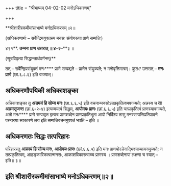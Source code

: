 +++
title = "श्रीभाष्यम् 04-02-02 मनोऽधिकरणम्"

+++
<div claऽऽ="elementor-widget-container">

**श्रीशारीरकमीमांसाभाष्ये मनोऽधिकरणम्॥२॥

(अधिकरणार्थः – सर्वेन्द्रिययुक्तस्य मनसः संयोगरूपा प्राणे सम्पत्तिः)

४९१**. **तन्मनः प्राण उत्तरात् ॥ ४**–**२**–**३ ॥

(सूत्रविवृत्या सिद्धान्तार्थवर्णनम्)**

तत् – सर्वेन्द्रियसंयुक्तं मनः**** प्राणे सम्पद्यते – प्राणेन संयुज्यते; न मनोवृत्तिमात्रम्। कुतः? उत्तरात् – **मनः प्राणे** (छा.६.८.६) इति वाक्यात्।

## अधिकरणौपयिकी अधिकाशङ्का

अधिकाशङ्का तु **अन्नमयं हि सोम्य मनः** (छा.६.६.५) इति वचनान्मनसोऽन्नप्रकृतित्वमवगम्यते; अन्नस्य च **ता अन्नमसृजन्त** (छा.६-२-४) इत्यम्मयत्वं सिद्धम्, **आपोमयः प्राणः** (छां.६.६.५) इति चाप्प्रकृतित्वं प्राणस्यावगम्यते, अतो मनः**** प्राणे सम्पद्यत इत्यत्र प्राणशब्देन प्राणप्रकृतिभूता आपो निर्दिश्य तासु मनस्सम्पत्तिप्रतिपादने परम्परया स्वकारणे लय इति सम्पत्तिवचनमुपपन्नं भवति – इति ॥

## अधिकरणतः सिद्धः तत्परिहारः

परिहारस्तु **अन्नमयं हि सोम्य मनः**, **आपोमयः प्राणः** (छां.६.६.५) इति मनः प्राणयोरन्नेनाद्भिश्चाप्यायनमुच्यते; न तत्प्रकृतित्वम्, आहङ्कारिकत्वान्मनसः, आकाशविकारत्वाच्च प्राणस्य । प्राणशब्देनापां लक्षणा च स्यात् – इति॥ ३॥

## इति श्रीशारीरकमीमांसाभाष्ये मनोऽधिकरणम्॥२॥

</div>
